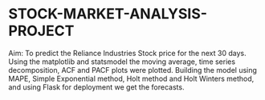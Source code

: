 # STOCK-MARKET-ANALYSIS-PROJECT
Aim: To predict the Reliance Industries Stock price for the next 30 days. Using the matplotlib and statsmodel the moving average, time series decomposition, ACF and PACF plots were plotted. Building the model using MAPE, Simple Exponential method, Holt method and Holt Winters method, and using Flask for deployment we get the forecasts.

